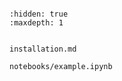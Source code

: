 ```{include} ../README.md

```

```{toctree}
:hidden: true
:maxdepth: 1


installation.md

notebooks/example.ipynb
```
